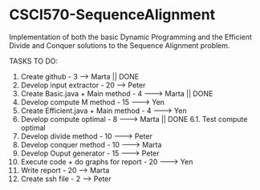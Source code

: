 # CSCI570-SequenceAlignment
Implementation of both the basic Dynamic Programming and the Efficient Divide and Conquer solutions to the Sequence Alignment problem.



TASKS TO DO:
1. Create github - 3 --> Marta                        || DONE
2. Develop input extractor - 20 --> Peter
3. Create Basic.java + Main method - 4 ---> Marta     || DONE
4. Develop compute M method - 15 ---> Yen
5. Create Efficient.java + Main method - 4 ---> Yen
6. Develop compute optimal - 8 ---> Marta     || DONE
    6.1. Test compute optimal 
7. Develop divide method - 10 ---> Peter 
8. Develop conquer method - 10 ---> Marta
9. Develop Ouput generator - 15 ---> Peter
10. Execute code + do graphs for report - 20 ---> Yen
11. Write report - 20 --> Marta
12. Create ssh file - 2 --> Peter


